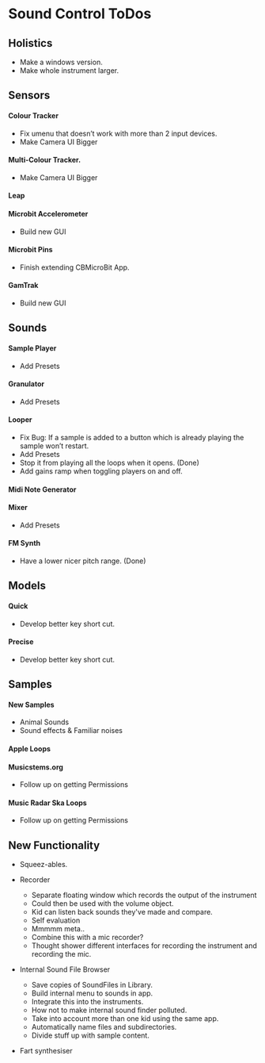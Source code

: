 # Sound Control ToDos

## Holistics
* Make a windows version.
* Make whole instrument larger.

## Sensors
#### Colour Tracker
* Fix umenu that doesn’t work with more than 2 input devices.
* Make Camera UI Bigger

#### Multi-Colour Tracker.
* Make Camera UI Bigger

#### Leap

#### Microbit Accelerometer
* Build new GUI

#### Microbit Pins
* Finish extending CBMicroBit App.

#### GamTrak
* Build new GUI


## Sounds
#### Sample Player
* Add Presets

#### Granulator
* Add Presets


#### Looper
* Fix Bug: If a sample is added to a button which is already playing the sample won’t restart.
* Add Presets
* Stop it from playing all the loops when it opens. (Done)
* Add gains ramp when toggling players on and off.

#### Midi Note Generator

#### Mixer
* Add Presets

#### FM Synth
* Have a lower nicer pitch range. (Done)


## Models
#### Quick
* Develop better key short cut.

#### Precise
* Develop better key short cut.


## Samples
#### New Samples
* Animal Sounds
* Sound effects & Familiar noises

#### Apple Loops

#### Musicstems.org
* Follow up on getting Permissions

#### Music Radar Ska Loops
* Follow up on getting Permissions


## New Functionality
* Squeez-ables. 

* Recorder
    * Separate floating window which records the output of the instrument
    * Could then be used with the volume object.
    * Kid can listen back sounds they've made and compare.
    * Self evaluation
    * Mmmmm meta..
    * Combine this with a mic recorder?
    * Thought shower different interfaces for recording the instrument and recording the mic.

* Internal Sound File Browser
    * Save copies of SoundFiles in Library.
    * Build internal menu to sounds in app.
    * Integrate this into the instruments.
    * How not to make internal sound finder polluted.
    * Take into account more than one kid using the same app.
    * Automatically name files and subdirectories.
    * Divide stuff up with sample content.

* Fart synthesiser